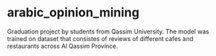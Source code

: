 # arabic_opinion_mining

Graduation project by students from Qassim University. The model was trained on dataset that consistes of reviews of different cafes and restaurants across Al Qassim Province. 
